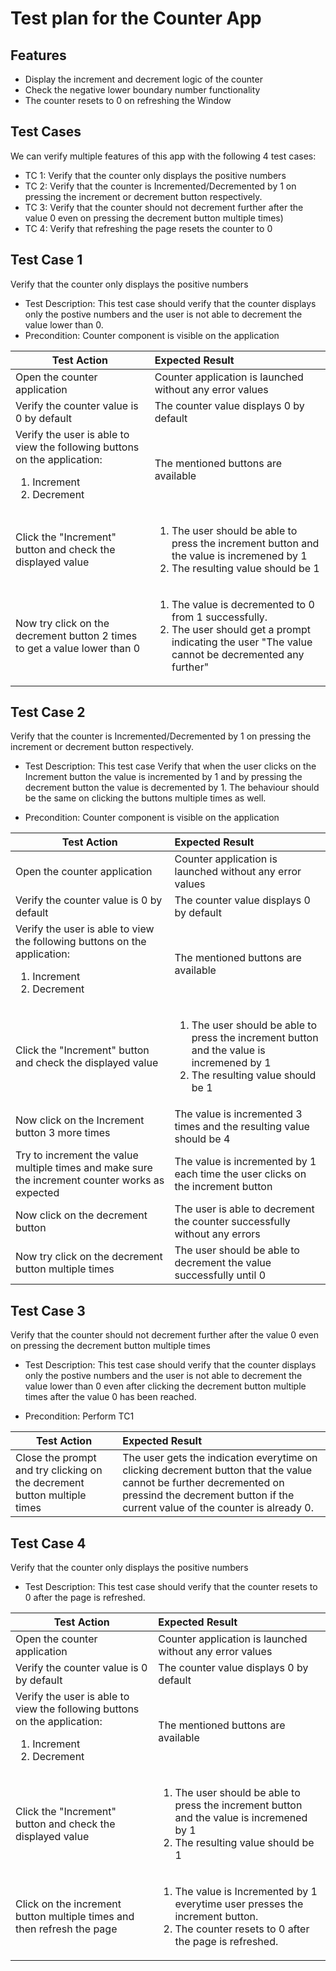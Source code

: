 # Test plan for the Counter App
 
 ## Features

* Display the increment and decrement logic of the counter 
* Check the negative lower boundary number functionality
* The counter resets to 0 on refreshing the Window

 ## Test Cases
 We can verify multiple features of this app with the following 4 test cases:

* TC 1: Verify that the counter only displays the positive numbers
* TC 2: Verify that the counter is Incremented/Decremented by 1 on pressing the increment or decrement button respectively. 
* TC 3: Verify that the counter should not decrement further after the value 0 even on pressing the decrement button multiple times)
* TC 4: Verify that refreshing the page resets the counter to 0 


## Test Case 1
Verify that the counter only displays the positive numbers

* Test Description: This test case should verify that the counter displays only the postive numbers and the user is not able to decrement the value lower than 0. 
* Precondition: Counter component is visible on the application

| Test Action |Expected Result   |
| ------------- |:-------------|
| Open the counter application     | Counter application is launched without any error values     |
| Verify the counter value is 0 by default      | The counter value displays 0 by default   |
| Verify the user is able to view the following buttons on the application: <ol><li>Increment</li><li>Decrement</li></ol>  | The mentioned buttons are available    |
| Click the "Increment" button and check the displayed value | <ol><li>The user should be able to press the increment button and the value is incremened by 1</li><li>The resulting value should be 1</li></ol>|
| Now try click on the decrement button 2 times to get a value lower than 0  |<ol><li>The value is decremented to 0 from 1 successfully.</li><li>The user should get a prompt indicating the user "The value cannot be decremented any further"</li></ol>    |

## Test Case 2
Verify that the counter is Incremented/Decremented by 1 on pressing the increment or decrement button respectively.

* Test Description: This test case Verify that when the user clicks on the Increment button the value is incremented by 1 and by pressing the decrement button the value is decremented by 1. The behaviour should be the same on clicking the buttons multiple times as well. 

* Precondition: Counter component is visible on the application

| Test Action |Expected Result   |
| ------------- |:-------------|
| Open the counter application     | Counter application is launched without any error values     |
| Verify the counter value is 0 by default      | The counter value displays 0 by default   |
| Verify the user is able to view the following buttons on the application: <ol><li>Increment</li><li>Decrement</li></ol>  | The mentioned buttons are available    |
| Click the "Increment" button and check the displayed value | <ol><li>The user should be able to press the increment button and the value is incremened by 1</li><li>The resulting value should be 1</li></ol>|
| Now click on the Increment button 3 more times |The value is incremented 3 times and the resulting value should be  4|
| Try to increment the value multiple times and make sure the increment counter works as expected| The value is incremented by 1 each time the user clicks on the increment button   |
| Now click on the decrement button  | The user is able to decrement the counter successfully without any errors  |
| Now try click on the decrement button multiple times   | The user should be able to decrement the value successfully until 0|

## Test Case 3
Verify that the counter should not decrement further after the value 0 even on pressing the decrement button multiple times

* Test Description: This test case should verify that the counter displays only the postive numbers and the user is not able to decrement the value lower than 0 even after clicking the decrement button multiple times after the value 0 has been reached. 

* Precondition: Perform TC1 

| Test Action |Expected Result   |
| ------------- |:-------------|
| Close the prompt and try clicking on the decrement button multiple times  | The user gets the indication everytime on clicking decrement button that the value cannot be further decremented on pressind the decrement button if the current value of the counter is already 0. 

## Test Case 4
Verify that the counter only displays the positive numbers

* Test Description: This test case should verify that the counter resets to 0 after the page is refreshed.

| Test Action |Expected Result   |
| ------------- |:-------------|
| Open the counter application     | Counter application is launched without any error values     |
| Verify the counter value is 0 by default      | The counter value displays 0 by default   |
| Verify the user is able to view the following buttons on the application: <ol><li>Increment</li><li>Decrement</li></ol>  | The mentioned buttons are available    |
| Click the "Increment" button and check the displayed value | <ol><li>The user should be able to press the increment button and the value is incremened by 1</li><li>The resulting value should be 1</li></ol>|
| Click on the increment button multiple times and then refresh the page  |<ol><li>The value is Incremented by 1 everytime user presses the increment button.</li><li>The counter resets to 0 after the page is refreshed. </li></ol>    |
